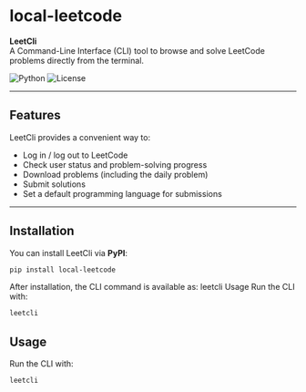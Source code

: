 # local-leetcode

**LeetCli**  
A Command-Line Interface (CLI) tool to browse and solve LeetCode problems directly from the terminal.

![Python](https://img.shields.io/badge/python-3.9+-blue)
![License](https://img.shields.io/badge/license-MIT-green)

---

## Features

LeetCli provides a convenient way to:

- Log in / log out to LeetCode
- Check user status and problem-solving progress
- Download problems (including the daily problem)
- Submit solutions
- Set a default programming language for submissions

---

## Installation

You can install LeetCli via **PyPI**:

```bash
pip install local-leetcode
```

After installation, the CLI command is available as: leetcli Usage Run the CLI with: 
```bash
leetcli
```

## Usage
 Run the CLI with: 
 ```bash
 leetcli
```



